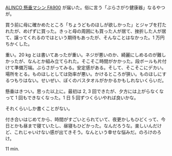 [ALINCO 懸垂マシン FA900](http://www.amazon.co.jp/gp/product/B005LKGEKY/) が届いた。俗に言う「ぶらさがり健康器」なるやつが。

買う前に母に確かめたところ「ちょうどものほしが欲しかった」とジャブを打たれたが、めげずに買った。きっと母の周囲にも買った人が居て、挫折した人が居て、譲ってくれるのではという期待もあったが、そんなことはなかった。1 万円ちかくした。

重い。20 kg とは書いてあったが重い。ネジが悪いのか、綺麗にしめるのが難しかったが、なんとか組み立てられた。そこそこ時間がかかった。段ボールも片付けて準備万端。ぶらさがってみる。安定感がある。そして、そこそこにデカい。場所をとる。ものほしとしては効率が悪い。かけるところが狭い。ものほしにするつもりはない。せいぜい、ぼくのバスタオルがかかるかもしれないくらいだ。

懸垂はきつい。思った以上に。最初は 2, 3 回できたが、夕方には上がらなくなって 1 回もできなくなった。1 日 5 回ずつくらいやれば良いかな。

それくらいしか書くことがない。

付き合いはじめてから、時間がすごいとられていて、夜更かしもひどくって、今日とかも昼まで寝ていたし、昼寝もひどかった。なんだろうな。楽しいんだけど、これじゃいけない感が出てきそう。なんという幸せな悩みだ。のろけのろけ。

11 min.
